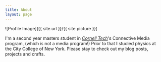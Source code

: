 ```yaml
---
title: About
layout: page
---
```

![Profile Image]({{ site.url }}/{{ site.picture }})


I'm a second year masters student in [*Cornell Tech*](http://tech.cornell.edu/)'s Connective Media program, (which is not a media program!) Prior to that I studied physics at the City College of New York. Please stay to check out my blog posts, projects and crafts. 
